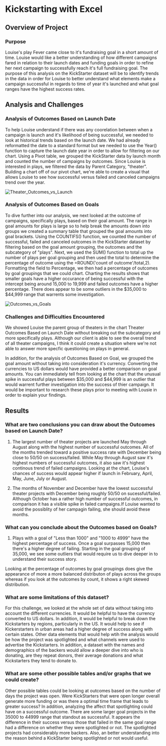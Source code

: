 # Kickstarting with Excel

## Overview of Project

### Purpose 
Louise's play Fever came close to it's fundraising goal in a short amount of time. Louise would like a better understanding of how different campaigns fared in relation to their launch dates and funding goals in order to refine her next campaign to successfully reach it's full fundraising goal. The purpose of this analysis on the KickStarter dataset will be to identify trends in the data in order for Louise to better understand what elements make a campaign successful in regards to time of year it's launched and what goal ranges have the highest success rates.

## Analysis and Challenges 

### Analysis of Outcomes Based on Launch Date 

To help Louise understand if there was any coorelation between when a campaign is launch and it's likelihood of being successful, we needed to look at historical trends based on the launch date. We had already reformatted the date to a standard format but we needed to use the Year() function to capture the launch date year in order to allow for filtering on our chart. Using a Pivot table, we grouped the KickStarter data by launch month and counted the number of campaigns by outcomes. Since Louise is interested in plays, we filtered the data by Parent Category, "theater". Building a chart off of our pivot chart, we're able to create a visual that allows Louise to see how successful versus failed and canceled campaigns trend over the year. 

![Theater_Outcomes_vs_Launch](https://user-images.githubusercontent.com/87085239/164118679-58f414a6-ad10-4a14-87d7-e05ef3a6c62d.png)

### Analysis of Outcomes Based on Goals 

To dive further into our analysis, we next looked at the outcome of campaigns, specifically plays, based on their goal amount. The range in goal amounts for plays is large so to help break the amounts down into groups we created a summary table that grouped the goal amounts into goal brackets. Using the COUNTIFS() function, we counted the number of successful, failed and canceled outcomes in the KickStarter dataset by filtering based on the goal amount grouping, the outcomes and the subcategory of "plays". Next, we used the SUM() function to total up the number of plays per goal grouping and then used the total to determine the percentage of outcome using the =ROUND('count of outcome'/total,2). Formatting the field to Percentage, we then had a percentage of outcomes by goal groupings that we could chart. Charting the results shows that smaller goals have a higher occurance of being successful with the intercept being around 15,000 to 19,999 and failed outcomes have a higher percentage. There does appear to be some outliers in the $35,000 to $44,999 range that warrents some investigation.

![Outcomes_vs_Goals](https://user-images.githubusercontent.com/87085239/164118706-6a18d589-777f-4e88-b9dd-491869c8aa5e.png)

### Challenges and Difficulties Encountered 

We showed Louise the parent group of theaters in the chart Theater Outcomes Based on Launch Date without breaking out the subcategory and more specifically plays. Although our client is able to see the overall trend of all theater campaigns, I think it could create a situation where we're not able to answer more specfic questioning on plays in general. 

In addition, for the analysis of Outcomes Based on Goal, we grouped the goal amount without taking into consideration it's currency. Converting the currencies to US dollars would have provided a better comparison on goal amounts. You can immediately tell from looking at the chart that the unusual spike in successful plays between $35,000 and $44,999 is an outlier that would warrent further investigation into the success of thier campaign. It would be important to research these plays prior to meeting with Lousie in order to explain your findings.

## Results

### What are two conclusions you can draw about the Outcomes based on Launch Date?
1. The largest number of theater projects are launched May through August along with the highest number of successful outcomes. All of the months trended toward a positive success rate with December being close to 50/50 on success/failed. 
While May through August saw it's highest numbers of successful outcomes, it also saw it's highest continous trend of failed campaigns. Looking at the chart, Louise's chances of success would appear higher if launch in February, April, May, June, July or August.

2. The months of November and December have the lowest successful theater projects with December being roughly 50/50 on sucessful/failed. Although October has a rather high number of successful outcomes, in comparison it has a visible spike in failed campaigns.If Louise wanted to avoid the possiblity of her campagin failing, she should avoid these months.

### What can you conclude about the Outcomes based on Goals?
1. Plays with a goal of "Less than 1000" and "1000 to 4999" have the highest percentage of success. Once a goal surpasses 15,000 then there's a higher degree of failing. Starting in the goal grouping of 35,000, we see some outliers that would require us to dive deeper in to understand their success story. 

Looking at the percentage of outcomes by goal groupings does give the appearance of more a more balanced distributon of plays across the groups whereas if you look at the outcomes by count, it shows a right skewed distribution.

### What are some limitations of this dataset?
For this challenge, we looked at the whole set of data without taking into account the different currencies. It would be helpful to have the currency converted to US dollars. In addition, it would be helpful to break down the Kickstarters by regions, particularly in the US. It would help to see if Kickerstarters in urban areas had a higher degree of success along with certain states. Other data elements that would help wtih the analysis would be how the project was spotlighted and what channels were used to advertise the Kickstarters. In addition, a dataset with the names and demographics of the backers would allow a deeper dive into who is donating, are they repeat donors, their average donations and what Kickstarters they tend to donate to. 

### What are some other possible tables and/or graphs that we could create?
Other possible tables could be looking at outcomes based on the number of days the project was open. Were KickStarters that were open longer overall generate more funding or was there a optimal time frame that leads to greater success? In addition, analyzing the affect that spotlighting could have on a successful outcome. There are some larger goal projects in the 35000 to 44999 range that standout as successful. It appears the difference in their success versus those that failed in the same goal range had a difference on whether they were spotlighted or not. The spotlighted projects had considerably more backers. Also, an better understanding into the reason behind a KickStarter being spotlighted or not would useful. 
